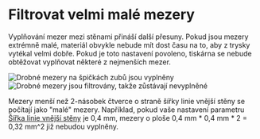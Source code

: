 Filtrovat velmi malé mezery
====
Vyplňování mezer mezi stěnami přináší další přesuny. Pokud jsou mezery extrémně malé, materiál obvykle nebude mít dost času na to, aby z trysky vytékal velmi dobře. Pokud je toto nastavení povoleno, tiskárna se nebude obtěžovat vyplňovat některé z nejmenších mezer.

![Drobné mezery na špičkách zubů jsou vyplněny](../../../articles/images/filter_out_tiny_gaps_disabled.png)
![Drobné mezery jsou filtrovány, takže zůstávají nevyplněné](../../../articles/images/filter_out_tiny_gaps_enabled.png)

Mezery menší než 2-násobek čtverce o straně šířky linie vnější stěny se počítají jako "malé" mezery. Například, pokud vaše nastavení parametru [Šířka linie vnější stěny](../resolution/wall_line_width_0.md) je 0,4 mm, mezery o ploše 0,4 mm * 0,4 mm * 2 = 0,32 mm^2 již nebudou vyplněny.